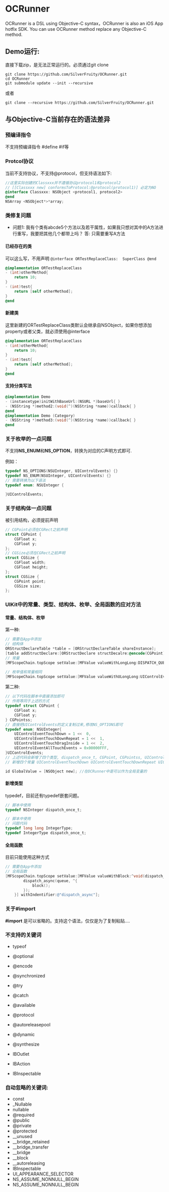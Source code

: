 # OCRunner
OCRunner is a DSL using Objective-C syntax，OCRunner is also an iOS App hotfix SDK. You can use OCRunner method replace any Objective-C method.
## Demo运行: 

直接下载zip，是无法正常运行的。必须通过git clone

```shell
git clone https://github.com/SilverFruity/OCRunner.git
cd OCRunner
git submodule update --init --recursive
```
或者

```shell
git clone --recursive https://github.com/SilverFruity/OCRunner.git
```


## 与Objective-C当前存在的语法差异

### 预编译指令
不支持预编译指令 #define #if等

### Protcol协议
当前不支持协议，不支持@protocol，但支持语法如下:
```objective-c
//这里实际创建的Classxxx并不遵循协议protocol1和protocol2
// [[Classxxx new] conformsToProtocol:@protocol(protocol1)] 必定为NO
@interface Classxxx: NSObject <protocol1, protocol2> 
@end
NSArray <NSObject*>*array;
```
### 类修复问题

* 问题1: 我有个类有abcde5个方法以及若干属性，如果我只想对其中的A方法进行重写，我要把其他几个都带上吗？ 答: 只需要重写A方法

#### 已经存在的类

可以这么写，不用声明 `@interface ORTestReplaceClass:  SuperClass @end`

```objective-c
@implementation ORTestReplaceClass
- (int)otherMethod{
    return 10;
}
- (int)test{
    return [self otherMethod];
}
@end
```

#### 新建类

这里新建的ORTestReplaceClass类默认会继承自NSObject，如果你想添加property或者父类，就必须使用@interface

```objective-c
@implementation ORTestReplaceClass
- (int)otherMethod{
    return 10;
}
- (int)test{
    return [self otherMethod];
}
@end
```

#### 支持分类写法

```objective-c
@implementation Demo
- (instancetype)initWithBaseUrl:(NSURL *)baseUrl{ }
- (NSString *)method2:(void(^)(NSString *name))callback{ }
@end
@implementation Demo (Category)
- (NSString *)method3:(void(^)(NSString *name))callback{ }
@end
```

### 关于枚举的一点问题

不支持**NS_ENUM**和**NS_OPTION**，转换为对应的C声明方式即可.

例如：

```objective-c
typedef NS_OPTIONS(NSUInteger, UIControlEvents) {}
typedef NS_ENUM(NSUInteger, UIControlEvents) {}
// 需要转换为以下语法
typedef enum: NSUInteger {

}UIControlEvents;
```

### 关于结构体一点问题

被引用结构，必须提前声明

```objective-c
// CGPoint必须在CGRect之前声明
struct CGPoint { 
    CGFloat x;
    CGFloat y;
};
// CGSize必须在CGRect之前声明
struct CGSize { 
    CGFloat width;
    CGFloat height;
};
struct CGSize { 
    CGPoint point;
    CGSize size; 
};
```


### UIKit中的常量、类型、结构体、枚举、全局函数的应对方法

#### 常量、结构体、枚举

第一种:

```objective-c
// 需要在App中添加
// 结构体
ORStructDeclareTable *table = [ORStructDeclareTable shareInstance];
[table addStructDeclare:[ORStructDeclare structDecalre:@encode(CGPoint) keys:@[@"x",@"y"]]];
// 常量
[MFScopeChain.topScope setValue:[MFValue valueWithLongLong:DISPATCH_QUEUE_PRIORITY_HIGH] withIndentifier:@"DISPATCH_QUEUE_PRIORITY_HIGH"];

// 枚举值和常量相同
[MFScopeChain.topScope setValue:[MFValue valueWithULongLong:UIControlEventTouchDragInside] withIndentifier:@"UIControlEventTouchDragInside"];
```

第二种:

```objective-c
// 以下代码在脚本中直接添加即可
// 作用等同于上述的方式
typedef struct CGPoint { 
    CGFloat x;
    CGFloat y;
} CGPointss;
// 直接把UIControlEvents的定义复制过来,修改NS_OPTIONS即可
typedef enum: NSUInteger{
    UIControlEventTouchDown = 1 <<  0,
    UIControlEventTouchDownRepeat = 1 <<  1,
    UIControlEventTouchDragInside = 1 <<  2,
    UIControlEventAllTouchEvents = 0x00000FFF,
}UIControlEvents;
// 上述代码会新增了四个类型, dispatch_once_t, CGPoint, CGPointss, UIControlEvents
// 新增四个常量 UIControlEventTouchDown UIControlEventTouchDownRepeat UIControlEventTouchDragInside UIControlEventAllTouchEvents

id GlobalValue = [NSObject new]; //在OCRunner中是可以作为全局变量的
```

#### 新增类型

typedef，目前还有typedef嵌套问题。

```objective-c
// 脚本中使用
typedef NSInteger dispatch_once_t;
```

```objective-c
// 脚本中使用
// 问题代码
typedef long long IntegerType;
typedef IntegerType dispatch_once_t;
```

#### 全局函数

目前只能使用这种方式

```objective-c
// 需要在App中添加
// 全局函数
[MFScopeChain.topScope setValue:[MFValue valueWithBlock:^void(dispatch_queue_t queue, void (^block)(void)) {
		dispatch_async(queue, ^{
			block();
		});
	}] withIndentifier:@"dispatch_async"];
```





### 关于#import

**#import** 是可以省略的。支持这个语法，仅仅是为了复制粘贴....

### 不支持的关键词

* typeof

* @optional
* @encode
* @synchronized
* @try
* @catch
* @available
* @protocol
* @autoreleasepool
* @dynamic
* @synthesize
* IBOutlet
* IBAction
* IBInspectable

### 自动忽略的关键词:

* const
* _Nullable
* nullable
* @required
* @public
* @private
* @protected
* __unused
* __bridge_retained
* __bridge_transfer
* __bridge
* __block
* __autoreleasing
* IBInspectable
* UI_APPEARANCE_SELECTOR
* NS_ASSUME_NONNULL_BEGIN
* NS_ASSUME_NONNULL_BEGIN

